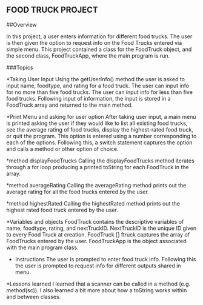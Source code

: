 ## FOOD TRUCK PROJECT

##Overview

In this project, a user enters information for different food trucks. The user is then given the option to request info on the Food Trucks entered via simple menu. This project contained a class for the FoodTruck object, and the second class, FoodTruckApp, where the main program is run.

###Topics

*Taking User Input
Using the getUserInfo() method the user is asked to input name, foodtype, and rating for a food truck. The user can input info for no more than five food trucks. The user can input info for less than five food trucks. Following input of information, the input is stored in a FoodTruck array and returned to the main method.

*Print Menu and asking for user option
After taking user input, a main menu is printed asking the user if they would like to list all existing food trucks, see the average rating of food trucks, display the highest-rated food truck, or quit the program. This option is entered using a number corresponding to each of the options. Following this, a switch statement captures the option and calls a method or other option of choice.

*method displayFoodTrucks
Calling the displayFoodTrucks method iterates through a for loop producing a printed toString for each FoodTruck in the array.

*method averageRating
Calling the averageRating method prints out the average rating for all the  food trucks entered by the user.

*method highestRated
Calling the highestRated method prints out the highest rated food truck entered by the user.

*Variables and objects
FoodTruck contains the descriptive variables of name, foodtype, rating, and nextTruckID. NextTruckID is the unique ID given to every Food Truck at creation. FoodTruck [] ftruck captures the array of FoodTrucks entered by the user. FoodTruckApp is the object associated with the main program class.

* Instructions
The user is prompted to enter food truck info. Following this the user is prompted to request info for different outputs shared in menu.

*Lessons learned
I learned that a scanner can be called in a method (e.g. method(sc)). I also learned a bit more about how a toString works within and between classes. 
